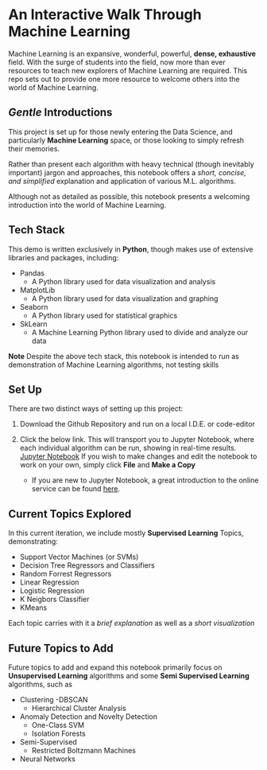 # An Interactive Walk Through Machine Learning
Machine Learning is an expansive, wonderful, powerful, **dense, exhaustive** field. With the surge of students into the field, now more than ever resources to teach new explorers of Machine Learning are required. This repo sets out to provide one more resource to welcome others into the world of Machine Learning.

## *Gentle* Introductions
This project is set up for those newly entering the Data Science, and particularly **Machine Learning** space, or those looking to simply refresh their memories. 

Rather than present each algorithm with heavy technical (though inevitably important) jargon and approaches, this notebook offers a *short, concise, and simplified* explanation and application of various M.L. algorithms. 

Although not as detailed as possible, this notebook presents a welcoming introduction into the world of Machine Learning.

## Tech Stack
This demo is written exclusively in **Python**, though makes use of extensive libraries and packages, including: 
- Pandas
  - A Python library used for data visualization and analysis
- MatplotLib
  - A Python library used for data visualization and graphing
- Seaborn
  - A Python library used for statistical graphics
- SkLearn
  - A Machine Learning Python library used to divide and analyze our data

**Note** Despite the above tech stack, this notebook is intended to run as demonstration of Machine Learning algorithms, not testing skills

## Set Up 
There are two distinct ways of setting up this project: 
 1. Download the Github Repository and run on a local I.D.E. or code-editor 
 2. Click the below link. This will transport you to Jupyter Notebook, where each individual algorithm can be run, showing in real-time results. 
 [Jupyter Notebook](https://colab.research.google.com/drive/1fRobX5bXlgUGZDcgpNpLtneZPXHWkG-s?usp=sharing)
 If you wish to make changes and edit the notebook to work on your own, simply click **File** and **Make a Copy**
 
    - If you are new to Jupyter Notebook, a great introduction to the online service can be found [here](https://www.dataquest.io/blog/jupyter-notebook-tutorial/). 

## Current Topics Explored

In this current iteration, we include mostly **Supervised Learning** Topics, demonstrating:

- Support Vector Machines (or SVMs)
- Decision Tree Regressors and Classifiers
- Random Forrest Regressors
- Linear Regression
- Logistic Regression
- K Neigbors Classifier
- KMeans

Each topic carries with it a *brief explanation* as well as a *short visualization*


## Future Topics to Add

Future topics to add and expand this notebook primarily focus on **Unsupervised Learning** algorithms and some **Semi Supervised Learning** algorithms, such as
- Clustering
  -DBSCAN
  - Hierarchical Cluster Analysis
- Anomaly Detection and Novelty Detection
  - One-Class SVM
  - Isolation Forests
- Semi-Supervised
  - Restricted Boltzmann Machines
- Neural Networks



